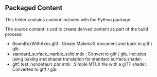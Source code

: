 ## Packaged Content

This folder contains content includes with the Python package

The source content is usd to create derived content as part of the build process:

- BoomBoxWithAxes.gltf : Create MaterialX document and back to gltf / glb.
- standard_surface_marble_solid.mtlx : Convert to gltf / glb. Includes using baking and shader translation for standard surface shader.
- gltf_test_nondefault_pbr.mtlx : Simple MTLX file with a glTF shader. Converted to gltf / glb.